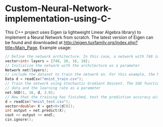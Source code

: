 # Custom-Neural-Network-implementation-using-C-
This C++ project uses Eigen (a lightweight Linear Algebra library) to implement a Neural Network from scratch. The latest version of Eigen can be found and downloaded at http://eigen.tuxfamily.org/index.php?title=Main_Page.
Example usage:
```c++
// Define the network architecture. In this case, a network with 748 input layers, 2 16-neuron hidden layers and an output layer with 10 // neurons.
vector<int> layers = {748, 16, 16, 10};
// Initialize the network with the architecture as a parameter
Network net(layers);
// include the dataset to train the network on. For this example, the MNIST dataset will be used.
Data d = readCsv("mnist_train.csv");
// Train the network using Stochastic Gradient Descent. The SGD function takes the number of epochs, the mini-batch size, the training
// data and the learning rate as a parameter
net.SGD(1, 16, d, 3.0);
// Now that the training has finished, test the prediction accuracy with a test dataset
d = readCsv("mnist_test.csv");
vector<double> X = get<0>(d[0]);
int output = net.predict(X);
cout << output << endl;
cin.ignore();
```
